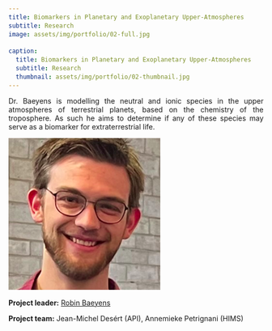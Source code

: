 ```yaml
---
title: Biomarkers in Planetary and Exoplanetary Upper-Atmospheres
subtitle: Research
image: assets/img/portfolio/02-full.jpg

caption:
  title: Biomarkers in Planetary and Exoplanetary Upper-Atmospheres
  subtitle: Research
  thumbnail: assets/img/portfolio/02-thumbnail.jpg
---
```

<p style='text-align: justify;'>Dr. Baeyens is modelling the neutral and ionic species in the upper atmospheres of terrestrial planets, based on the chemistry of the troposphere. As such he aims to determine if any of these species may serve as a biomarker for extraterrestrial life.</p>


<img src="/assets/img/portfolio/Robin_Bayens.png" alt="Robin Baeyens">

**Project leader:** [Robin Baeyens](https://www.linkedin.com/in/robin-baeyens/)

**Project team:** Jean-Michel Desért (API), Annemieke Petrignani (HIMS)
